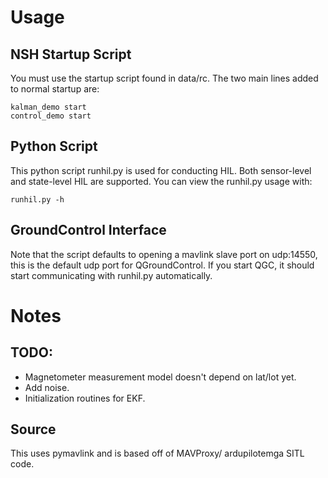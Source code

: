 # Usage

## NSH Startup Script

You must use the startup script found in data/rc. The two main lines added to normal startup are:
```
kalman_demo start
control_demo start
```

## Python Script

This python script runhil.py is used for conducting HIL. Both sensor-level and state-level HIL are supported. You can view the runhil.py usage with:
```
runhil.py -h
```

## GroundControl Interface
Note that the script defaults to opening a mavlink slave port on udp:14550, this is the default udp port for QGroundControl. If you start QGC, it should start communicating with runhil.py automatically.

# Notes

## TODO:

* Magnetometer measurement model doesn't depend on lat/lot yet.
* Add noise.
* Initialization routines for EKF.

## Source

This uses pymavlink and is based off of MAVProxy/ ardupilotemga SITL code.
